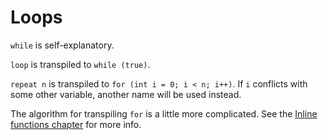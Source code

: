 # Loops

`while` is self-explanatory.

`loop` is transpiled to `while (true)`.

`repeat n` is transpiled to `for (int i = 0; i < n; i++)`.
If `i` conflicts with some other variable, another name will be used instead.

The algorithm for transpiling `for` is a little more complicated.
See the [Inline functions chapter](./inline_funcs/intro.md) for more info.
